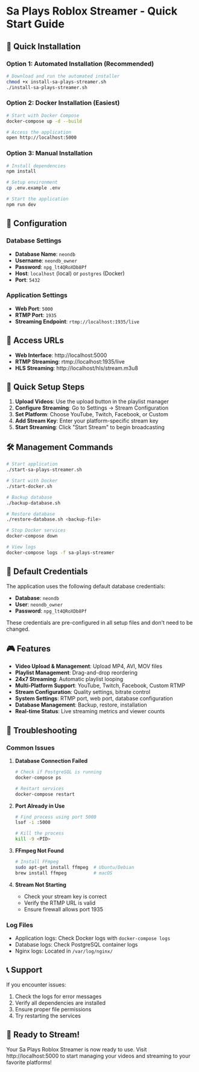 # Sa Plays Roblox Streamer - Quick Start Guide

## 🚀 Quick Installation

### Option 1: Automated Installation (Recommended)
```bash
# Download and run the automated installer
chmod +x install-sa-plays-streamer.sh
./install-sa-plays-streamer.sh
```

### Option 2: Docker Installation (Easiest)
```bash
# Start with Docker Compose
docker-compose up -d --build

# Access the application
open http://localhost:5000
```

### Option 3: Manual Installation
```bash
# Install dependencies
npm install

# Setup environment
cp .env.example .env

# Start the application
npm run dev
```

## 🔧 Configuration

### Database Settings
- **Database Name**: `neondb`
- **Username**: `neondb_owner`
- **Password**: `npg_lt4QRoXDb8Pf`
- **Host**: `localhost` (local) or `postgres` (Docker)
- **Port**: `5432`

### Application Settings
- **Web Port**: `5000`
- **RTMP Port**: `1935`
- **Streaming Endpoint**: `rtmp://localhost:1935/live`

## 📱 Access URLs

- **Web Interface**: http://localhost:5000
- **RTMP Streaming**: rtmp://localhost:1935/live
- **HLS Streaming**: http://localhost/hls/stream.m3u8

## 🎯 Quick Setup Steps

1. **Upload Videos**: Use the upload button in the playlist manager
2. **Configure Streaming**: Go to Settings → Stream Configuration
3. **Set Platform**: Choose YouTube, Twitch, Facebook, or Custom
4. **Add Stream Key**: Enter your platform-specific stream key
5. **Start Streaming**: Click "Start Stream" to begin broadcasting

## 🛠️ Management Commands

```bash
# Start application
./start-sa-plays-streamer.sh

# Start with Docker
./start-docker.sh

# Backup database
./backup-database.sh

# Restore database
./restore-database.sh <backup-file>

# Stop Docker services
docker-compose down

# View logs
docker-compose logs -f sa-plays-streamer
```

## 🔐 Default Credentials

The application uses the following default database credentials:
- **Database**: `neondb`
- **User**: `neondb_owner`
- **Password**: `npg_lt4QRoXDb8Pf`

These credentials are pre-configured in all setup files and don't need to be changed.

## 🎮 Features

- **Video Upload & Management**: Upload MP4, AVI, MOV files
- **Playlist Management**: Drag-and-drop reordering
- **24x7 Streaming**: Automatic playlist looping
- **Multi-Platform Support**: YouTube, Twitch, Facebook, Custom RTMP
- **Stream Configuration**: Quality settings, bitrate control
- **System Settings**: RTMP port, web port, database configuration
- **Database Management**: Backup, restore, installation
- **Real-time Status**: Live streaming metrics and viewer counts

## 🚨 Troubleshooting

### Common Issues

1. **Database Connection Failed**
   ```bash
   # Check if PostgreSQL is running
   docker-compose ps
   
   # Restart services
   docker-compose restart
   ```

2. **Port Already in Use**
   ```bash
   # Find process using port 5000
   lsof -i :5000
   
   # Kill the process
   kill -9 <PID>
   ```

3. **FFmpeg Not Found**
   ```bash
   # Install FFmpeg
   sudo apt-get install ffmpeg  # Ubuntu/Debian
   brew install ffmpeg          # macOS
   ```

4. **Stream Not Starting**
   - Check your stream key is correct
   - Verify the RTMP URL is valid
   - Ensure firewall allows port 1935

### Log Files
- Application logs: Check Docker logs with `docker-compose logs`
- Database logs: Check PostgreSQL container logs
- Nginx logs: Located in `/var/log/nginx/`

## 📞 Support

If you encounter issues:
1. Check the logs for error messages
2. Verify all dependencies are installed
3. Ensure proper file permissions
4. Try restarting the services

## 🎉 Ready to Stream!

Your Sa Plays Roblox Streamer is now ready to use. Visit http://localhost:5000 to start managing your videos and streaming to your favorite platforms!